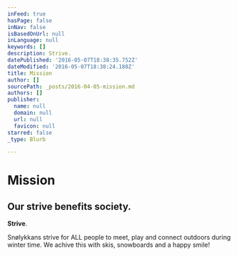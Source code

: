 ```yaml
---
inFeed: true
hasPage: false
inNav: false
isBasedOnUrl: null
inLanguage: null
keywords: []
description: Strive.
datePublished: '2016-05-07T18:38:35.752Z'
dateModified: '2016-05-07T18:38:24.180Z'
title: Mission
author: []
sourcePath: _posts/2016-04-05-mission.md
authors: []
publisher:
  name: null
  domain: null
  url: null
  favicon: null
starred: false
_type: Blurb

---
```

# Mission

## Our strive benefits society.

**Strive**.

Snølykkans strive for ALL people to meet, play and connect outdoors during winter time. We achive this with skis, snowboards and a happy smile!